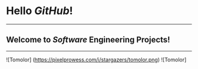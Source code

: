 # Hello ***GitHub***!
***
## Welcome to _Software_ Engineering Projects!
-------

![Tomolor] (https://pixelprowess.com/i/stargazers/tomolor.png)
![Tomolor]
